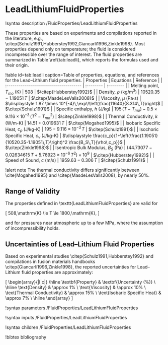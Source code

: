 # LeadLithiumFluidProperties

!syntax description /FluidProperties/LeadLithiumFluidProperties

These properties are based on experiments and compilations reported in the literature, e.g., \citep{Schulz1991,Hubberstey1992,Giancarli1996,Zinkle1998}. Most properties depend only on temperature; the fluid is considered incompressible over the range of interest. The fluid properties are summarized in Table \ref{tab:leadli}, which reports the formulas used and their origin.

!table id=tab:leadli caption=Table of properties, equations, and references for the Lead–Lithium fluid properties.
| Properties                             | Equations | Reference |
| :------------------------------------- | :-------- | :-------- |
| Melting point, $T_{mo}$ (K)            | $508$ | $\citep{Hubberstey1992}$ |
| Density, $\rho$ (kg/m$^3$)             | $\displaystyle 10520.35 - 1.19051\,T$ | $\citep{MasdeLesValls2008}$ |
| Viscosity, $\mu$ (Pa$\cdot$s)          | $\displaystyle 1.87 \times 10^{-4}\,\exp\!\left(\frac{11640}{8.314\,T}\right)$ | $\citep{Schulz1991}$ |
| Specific enthalpy, $h$ (J/kg)          | $\displaystyle 195\,(T-T_{mo}) - 0.5\times9.116\times10^{-3}\,(T^2-T_{mo}^2)$ | $\citep{Zinkle1998}$ |
| Thermal Conductivity, $k$ (W/m-K)      | $\displaystyle 14.51 + 0.019631\,T$ | $\citep{Mogahed1995}$ |
| Isobaric Specific Heat, $c_p$ (J/kg-K)  | $\displaystyle 195 - 9.116\times10^{-3}\,T$ | $\citep{Schulz1991}$ |
| Isochoric Specific Heat, $c_v$ (J/kg-K) | $\displaystyle \frac{c_p}{1+\left(\frac{1.19051}{10520.35-1.19051\,T}\right)^2 \frac{B_S\,T}{\rho\,c_p}}$ | $\citep{Zinkle1998}$ |
| Isentropic Bulk Modulus, $B_S$ (Pa)     | $\displaystyle \left(44.73077 - 0.02634615\,T + 5.76923\times10^{-6}\,T^2\right)\times10^{9}$ | $\citep{Hubberstey1992}$ |
| Speed of Sound, $c$ (m/s)               | $\displaystyle 1959.63 - 0.306\,T$ | $\citep{Schulz1991}$ |


!alert note
The thermal conductivity differs significantly between \cite{Mogahed1995} and \citep{MasdeLesValls2008}, by nearly 50\%.

## Range of Validity

The properties defined in \texttt{LeadLithiumFluidProperties} are valid for

\[
508\,\mathrm{K} \le T \le 1800\,\mathrm{K},
\]

and for pressures near atmospheric up to a few MPa, where the assumption of incompressibility holds.

## Uncertainties of Lead–Lithium Fluid Properties

Based on experimental studies \citep{Schulz1991,Hubberstey1992} and compilations in fusion materials handbooks \citep{Giancarli1996,Zinkle1998}, the reported uncertainties for Lead–Lithium fluid properties are approximately:

\[
\begin{array}{|l|c|}
\hline
\textbf{Property} & \textbf{Uncertainty (\%)} \\
\hline
\text{Density} & \approx 1\% \\
\text{Viscosity} & \approx 10\% \\
\text{Thermal Conductivity} & \approx 15\% \\
\text{Isobaric Specific Heat} & \approx 7\% \\
\hline
\end{array}
\]

!syntax parameters /FluidProperties/LeadLithiumFluidProperties

!syntax inputs /FluidProperties/LeadLithiumFluidProperties

!syntax children /FluidProperties/LeadLithiumFluidProperties

!bibtex bibliography
